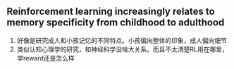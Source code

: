 ## Reinforcement learning increasingly relates to memory specificity from childhood to adulthood
1. 好像是研究成人和小孩记忆的不同特点。小孩偏向整体的印象，成人偏向细节
2. 类似认知心理学的研究，和神经科学没啥大关系。而且不太清楚RL用在哪里，学reward还是怎么样